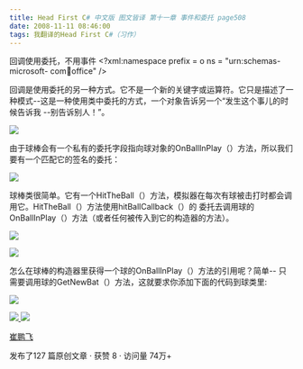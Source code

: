 ```yaml
---
title: Head First C# 中文版 图文皆译 第十一章 事件和委托 page508
date: 2008-11-11 08:46:00
tags: 我翻译的Head First C#（习作）
---
```

回调使用委托，不用事件  <?xml:namespace prefix = o ns = "urn:schemas-microsoft-
com:office:office" />

回调是使用委托的另一种方式。它不是一个新的关键字或运算符。它只是描述了一种模式--这是一种使用类中委托的方式，一个对象告诉另一个“发生这个事儿的时候告诉我
--别告诉别人！”。

![](https://p-blog.csdn.net/images/p_blog_csdn_net/cuipengfei1/EntryImages/20081111/%E6%88%AA%E5%9B%BE00.jpg)

由于球棒会有一个私有的委托字段指向球对象的OnBallInPlay（）方法，所以我们要有一个匹配它的签名的委托：

![](https://p-blog.csdn.net/images/p_blog_csdn_net/cuipengfei1/EntryImages/20081111/%E6%88%AA%E5%9B%BE01.jpg)

球棒类很简单。它有一个HitTheBall（）方法，模拟器在每次有球被击打时都会调用它。HitTheBall（）方法使用hitBallCallback（）的
委托去调用球的OnBallInPlay（）方法（或者任何被传入到它的构造器的方法）。

![](https://p-blog.csdn.net/images/p_blog_csdn_net/cuipengfei1/EntryImages/20081111/%E6%88%AA%E5%9B%BE02.jpg)

![](https://p-blog.csdn.net/images/p_blog_csdn_net/cuipengfei1/EntryImages/20081111/%E6%88%AA%E5%9B%BE03.jpg)

怎么在球棒的构造器里获得一个球的OnBallInPlay（）方法的引用呢？简单--
只需要调用球的GetNewBat（）方法，这就要求你添加下面的代码到球类里:

![](https://p-blog.csdn.net/images/p_blog_csdn_net/cuipengfei1/EntryImages/20081111/%E6%88%AA%E5%9B%BE04.jpg)



[ ![](https://profile.csdnimg.cn/5/2/5/3_cuipengfei1)
![](https://g.csdnimg.cn/static/user-reg-year/1x/11.png)
](https://blog.csdn.net/cuipengfei1)

[ 崔鹏飞 ](https://blog.csdn.net/cuipengfei1)

发布了127 篇原创文章  ·  获赞 8  ·  访问量 74万+


